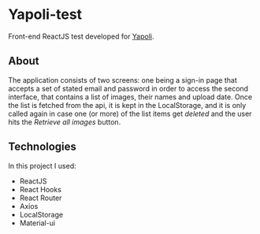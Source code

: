 # Yapoli-test
Front-end ReactJS test developed for [Yapoli](https://yapoli.com/pt/).
## About
The application consists of two screens: one being a sign-in page that accepts a set of stated email and password in order to access the second interface, that contains a list of images, their names and upload date. Once the list is fetched from the api, it is kept in the LocalStorage, and it is only called again in case one (or more) of the list items get *deleted* and the user hits the *Retrieve all images* button.
	
## Technologies
In this project I used:
* ReactJS
* React Hooks
* React Router
* Axios
* LocalStorage
* Material-ui 


